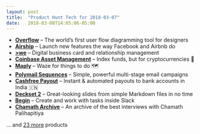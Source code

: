 ```yaml
---
layout: post
title:  "Product Hunt Tech for 2018-03-07"
date:   2018-03-08T14:05:06-05:00
---
```


* **[Overflow](https://www.producthunt.com/posts/overflow?utm_campaign=producthunt-api&utm_medium=api&utm_source=Application%3A+Daily+Digest+RSS+%28ID%3A+3202%29)** – The world’s first user flow diagramming tool for designers
* **[Airship](https://www.producthunt.com/posts/airship-3?utm_campaign=producthunt-api&utm_medium=api&utm_source=Application%3A+Daily+Digest+RSS+%28ID%3A+3202%29)** – Launch new features the way Facebook and Airbnb do
* **[>we](https://www.producthunt.com/posts/we?utm_campaign=producthunt-api&utm_medium=api&utm_source=Application%3A+Daily+Digest+RSS+%28ID%3A+3202%29)** – Digital business card and relationship management
* **[Coinbase Asset Management](https://www.producthunt.com/posts/coinbase-asset-management?utm_campaign=producthunt-api&utm_medium=api&utm_source=Application%3A+Daily+Digest+RSS+%28ID%3A+3202%29)** – Index funds, but for cryptocurrencies 💸
* **[Maply](https://www.producthunt.com/posts/maply?utm_campaign=producthunt-api&utm_medium=api&utm_source=Application%3A+Daily+Digest+RSS+%28ID%3A+3202%29)** – Waze for things to do 🗺
* **[Polymail Sequences](https://www.producthunt.com/posts/polymail-sequences?utm_campaign=producthunt-api&utm_medium=api&utm_source=Application%3A+Daily+Digest+RSS+%28ID%3A+3202%29)** – Simple, powerful multi-stage email campaigns
* **[Cashfree Payout](https://www.producthunt.com/posts/cashfree-payout?utm_campaign=producthunt-api&utm_medium=api&utm_source=Application%3A+Daily+Digest+RSS+%28ID%3A+3202%29)** – Instant & automated payouts to bank accounts in India 🇮🇳
* **[Deckset 2](https://www.producthunt.com/posts/deckset-2-2?utm_campaign=producthunt-api&utm_medium=api&utm_source=Application%3A+Daily+Digest+RSS+%28ID%3A+3202%29)** – Great-looking slides from simple Markdown files in no time
* **[Begin](https://www.producthunt.com/posts/begin-2?utm_campaign=producthunt-api&utm_medium=api&utm_source=Application%3A+Daily+Digest+RSS+%28ID%3A+3202%29)** – Create and work with tasks inside Slack
* **[Chamath Archive](https://www.producthunt.com/posts/chamath-archive?utm_campaign=producthunt-api&utm_medium=api&utm_source=Application%3A+Daily+Digest+RSS+%28ID%3A+3202%29)** – An archive of the best interviews with Chamath Palihapitiya

… and [23 more](https://www.producthunt.com/tech) products